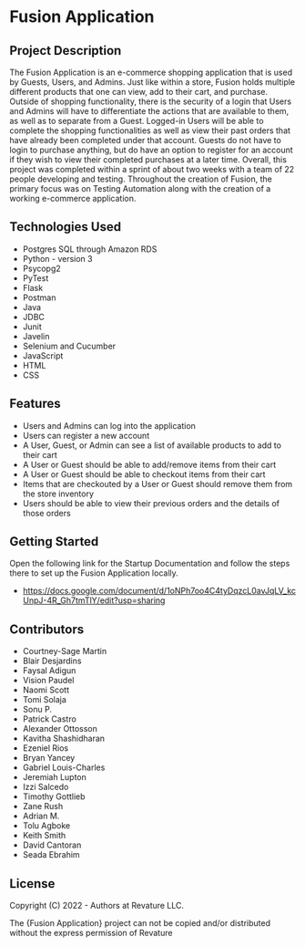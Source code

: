 # Fusion Application

## Project Description

The Fusion Application is an e-commerce shopping application that is used by Guests, Users, and Admins. Just like within a store, Fusion holds multiple different products that one can view, add to their cart, and purchase. Outside of shopping functionality, there is the security of a login that Users and Admins will have to differentiate the actions that are available to them, as well as to separate from a Guest. Logged-in Users will be able to complete the shopping functionalities as well as view their past orders that have already been completed under that account. Guests do not have to login to purchase anything, but do have an option to register for an account if they wish to view their completed purchases at a later time. Overall, this project was completed within a sprint of about two weeks with a team of 22 people developing and testing. Throughout the creation of Fusion, the primary focus was on Testing Automation along with the creation of a working e-commerce application.

## Technologies Used

* Postgres SQL through Amazon RDS
* Python - version 3
* Psycopg2
* PyTest
* Flask 
* Postman
* Java
* JDBC
* Junit
* Javelin
* Selenium and Cucumber
* JavaScript
* HTML
* CSS

## Features

* Users and Admins can log into the application
* Users can register a new account
* A User, Guest, or Admin can see a list of available products to add to their cart
* A User or Guest should be able to add/remove items from their cart
* A User or Guest should be able to checkout items from their cart
* Items that are checkouted by a User or Guest should remove them from the store inventory
* Users should be able to view their previous orders and the details of those orders

## Getting Started

Open the following link for the Startup Documentation and follow the steps there to set up the Fusion Application locally.

* https://docs.google.com/document/d/1oNPh7oo4C4tyDqzcL0avJqLV_kcUnpJ-4R_Gh7tmTlY/edit?usp=sharing

## Contributors

* Courtney-Sage Martin
* Blair Desjardins
* Faysal Adigun
* Vision Paudel
* Naomi Scott
* Tomi Solaja
* Sonu P.
* Patrick Castro
* Alexander Ottosson
* Kavitha Shashidharan
* Ezeniel Rios
* Bryan Yancey
* Gabriel Louis-Charles
* Jeremiah Lupton
* Izzi Salcedo
* Timothy Gottlieb
* Zane Rush
* Adrian M.
* Tolu Agboke
* Keith Smith
* David Cantoran
* Seada Ebrahim

## License

Copyright (C) 2022 - Authors at Revature LLC. 

The {Fusion Application} project can not be copied and/or distributed without the express
permission of Revature
